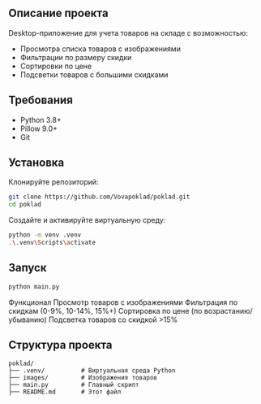 ## Описание проекта
Desktop-приложение для учета товаров на складе с возможностью:
- Просмотра списка товаров с изображениями
- Фильтрации по размеру скидки
- Сортировки по цене
- Подсветки товаров с большими скидками

## Требования
- Python 3.8+
- Pillow 9.0+
- Git

## Установка
Клонируйте репозиторий:
```bash
git clone https://github.com/Vovapoklad/poklad.git
cd poklad
```
Создайте и активируйте виртуальную среду:
```bash
python -m venv .venv
.\.venv\Scripts\activate
```

## Запуск
```bash
python main.py
```

Функционал 
Просмотр товаров с изображениями
Фильтрация по скидкам (0-9%, 10-14%, 15%+)
Сортировка по цене (по возрастанию/убыванию)
Подсветка товаров со скидкой >15%

## Структура проекта
```
poklad/
├── .venv/          # Виртуальная среда Python
├── images/         # Изображения товаров
├── main.py         # Главный скрипт
├── README.md       # Этот файл